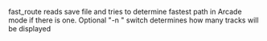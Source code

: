 fast_route reads save file and tries to determine fastest path in Arcade mode if there is one.
Optional "-n <number>" switch determines how many tracks will be displayed
